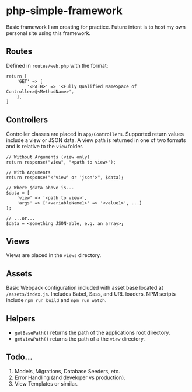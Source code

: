 # php-simple-framework

Basic framework I am creating for practice. Future intent is to host my own personal site using this framework.

## Routes
Defined in `routes/web.php` with the format:
```
return [
    'GET' => [
        '<PATH>' => '<Fully Qualified NameSpace of Controller>@<MethodName>',
    ],
]
```

## Controllers
Controller classes are placed in `app/Controllers`. Supported return values include a view or JSON data. A view
path is returned in one of two formats and is relative to the `view` folder.
```
// Without Arguments (view only)
return response("view", "<path to view>");

// With Arguments
return response("<'view' or 'json'>", $data);

// Where $data above is...
$data = [
    'view' => '<path to view>', 
    'args' => ['<variableName1>' => '<value1>', ...]
];

// ...or...
$data = <something JSON-able, e.g. an array>;
```

## Views
Views are placed in the `views` directory.

## Assets
Basic Webpack configuration included with asset base located at `/assets/index.js`. Includes Babel, Sass, and URL loaders.
NPM scripts include `npm run build` and `npm run watch`.

## Helpers
* `getBasePath()` returns the path of the applications root directory.
* `getViewPath()` returns the path of a the `view` directory.

## Todo...
1. Models, Migrations, Database Seeders, etc.
2. Error Handling (and developer vs production).
3. View Templates or similar.